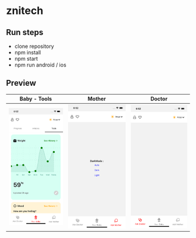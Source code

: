 # znitech

## Run steps
- clone repository
- npm install
- npm start
- npm run android / ios

## Preview
|Baby - Tools|Mother|Doctor
-------------|------|------
![image](preview/1.png)|![image](preview/2.png)|![image](preview/3.png)
